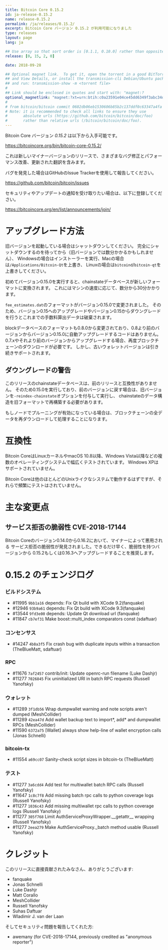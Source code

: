 ```yaml
---
title: Bitcoin Core 0.15.2
id: ja-release-0.15.2
name: release-0.15.2
permalink: /ja/releases/0.15.2/
excerpt: Bitcoin Core バージョン 0.15.2 が利用可能になりました
type: releases
layout: page
lang: ja

## Use array so that sort order is [0.1.1, 0.10.0] rather than opposite
release: [0, 15, 2, 0]

date: 2018-09-28

## Optional magnet link.  To get it, open the torrent in a good BitTorrent client
## and View Details, or install the transmission-cli Debian/Ubuntu package
## and run: transmission-show -m <torrent file>
#
## Link should be enclosed in quotes and start with: "magnet:?
optional_magnetlink: "magnet:?xt=urn:btih:c0a23591e04ce45dd6349f3abc34df948c45537c&dn=bitcoin-core-0.15.2&tr=udp%3A%2F%2Ftracker.openbittorrent.com%3A80&tr=udp%3A%2F%2Ftracker.opentrackr.org%3A1337&tr=udp%3A%2F%2Ftracker.coppersurfer.tk%3A6969&tr=udp%3A%2F%2Ftracker.leechers-paradise.org%3A6969&tr=udp%3A%2F%2Fzer0day.ch%3A1337&tr=udp%3A%2F%2Fexplodie.org%3A6969"
#
# from bitcoin/bitcoin commit 0602db06eb1530606b85b2c137ddf0c63347a4fa
# Note: it is recommended to check all links to ensure they use
#       absolute urls (https://github.com/bitcoin/bitcoin/doc/foo)
#       rather than relative urls (/bitcoin/bitcoin/doc/foo).
---
```

Bitcoin Core バージョン *0.15.2* は以下から入手可能です。

  <https://bitcoincore.org/bin/bitcoin-core-0.15.2/>

これは新しいマイナーバージョンのリリースで、さまざまなバグ修正とパフォーマンス改善、更新された翻訳を含みます。

バグを発見した場合はGitHubのIssue Trackerを使用して報告してください。

  <https://github.com/bitcoin/bitcoin/issues>

セキュリティやアップデートの通知を受け取りたい場合は、以下に登録してください。

  <https://bitcoincore.org/en/list/announcements/join/>

アップグレード方法
==============

旧バージョンを起動している場合はシャットダウンしてください。
完全にシャットダウンするのを待ってから（旧バージョンでは数分かかるかもしれません）、
Windowsの場合はインストーラーを実行、Macの場合は`/Applications/Bitcoin-Qt`を上書き、
Linuxの場合は`bitcoind`/`bitcoin-qt`を上書きしてください。

初めてバージョン0.15.0を実行すると、chainstateデータベースが新しいフォーマットに変換されます。
これにはマシンの速度に応じて、数分から30分かかります。

`fee_estimates.dat`のフォーマットがバージョン0.15.0で変更されました。
そのため、バージョン0.15へのアップグレードやバージョン0.15からダウングレードを行うとこれまでの手数料算出データは破棄されます。

blockデータベースのフォーマットも0.8.0から変更されており、0.8より前のバージョンからバージョン0.15.0に自動アップグレードするコードはありません。
0.7.xやそれより前のバージョンからアップグレードする場合、再度ブロックチェーンのダウンロードが必要です。
しかし、古いウォレットバージョンは引き続きサポートされます。

ダウングレードの警告
-------------------

このリリースのchainstateデータベースは、前のリリースと互換性がありません。
そのため0.15.0を実行しており、前のバージョンに戻す場合は、旧バージョンを`-reindex-chainstate`オプションを付与して実行し、
chainstateのデータ構造を旧フォーマットで再構築する必要があります。

もしノードでプルーニングが有効になっている場合は、ブロックチェーンの全データを再ダウンロードして処理することになります。

互換性
==============

Bitcoin CoreはLinuxカーネルやmacOS 10.8以降、Windows Vista以降などの複数のオペレーティングシステムで幅広くテストされています。
Windows XPはサポートされていません。

Bitcoin Coreは他のほとんどのUnixライクなシステムで動作するはずですが、それらで頻繁にテストはされていません。


主な変更点
===============

サービス拒否の脆弱性 CVE-2018-17144
-------------------------------

Bitcoin Coreのバージョン0.14.0から0.16.2において、マイナーによって悪用される
サービス拒否の脆弱性が発見されました。できるだけ早く、脆弱性を持つバージョンから
0.15.2もしくは0.16.3へアップグレードすることを推奨します。

0.15.2 のチェンジログ
=================

### ビルドシステム

- #11995 `9bb1a16` depends: Fix Qt build with XCode 9.2(fanquake)
- #12946 `93b9a61` depends: Fix Qt build with XCode 9.3(fanquake)
- #13544 `9fd3e00` depends: Update Qt download url (fanquake)
- #11847 `cb7ef31` Make boost::multi_index comparators const (sdaftuar)

### コンセンサス
- #14247 `4b8a3f5` Fix crash bug with duplicate inputs within a transaction (TheBlueMatt, sdaftuar)
 
### RPC
- #11676 `7af2457` contrib/init: Update openrc-run filename (Luke Dashjr)
- #11277 `7026845` Fix uninitialized URI in batch RPC requests (Russell Yanofsky)
 
### ウォレット
- #11289 `3f1db56` Wrap dumpwallet warning and note scripts aren't dumped (MeshCollider)
- #11289 `42ea47d` Add wallet backup text to import*, add* and dumpwallet RPCs (MeshCollider)
- #11590 `6372a75` [Wallet] always show help-line of wallet encryption calls (Jonas Schnelli)

### bitcoin-tx

- #11554 `a69cc07` Sanity-check script sizes in bitcoin-tx (TheBlueMatt)

### テスト
- #11277 `3a6cdd4` Add test for multiwallet batch RPC calls (Russell Yanofsky)
- #11647 `1c8c7f8` Add missing batch rpc calls to python coverage logs (Russell Yanofsky)
- #11277 `1036c43` Add missing multiwallet rpc calls to python coverage logs (Russell Yanofsky)
- #11277 `305f768` Limit AuthServiceProxyWrapper.\_\_getattr\_\_ wrapping (Russell Yanofsky)
- #11277 `2eea279` Make AuthServiceProxy.\_batch method usable (Russell Yanofsky)

クレジット
=======

このリリースに直接貢献されたみなさん、ありがとうございます:

- fanquake
- Jonas Schnelli
- Luke Dashjr
- Matt Corallo
- MeshCollider
- Russell Yanofsky
- Suhas Daftuar
- Wladimir J. van der Laan

そしてセキュリティ問題を報告してくれた方:

- awemany (for CVE-2018-17144, previously credited as "anonymous reporter")


